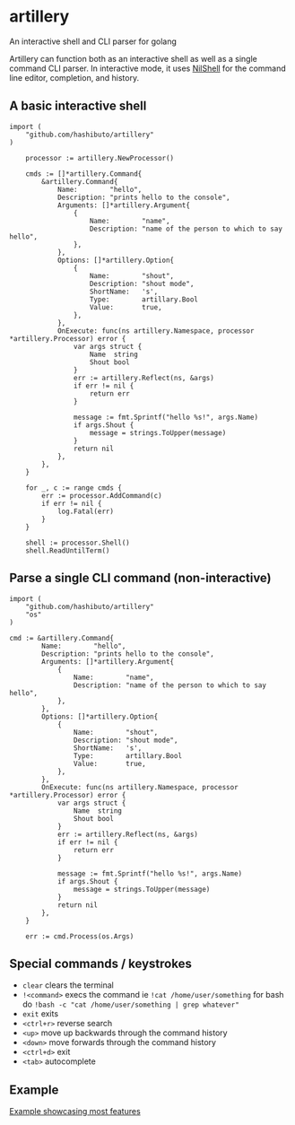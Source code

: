# artillery
An interactive shell and CLI parser for golang

Artillery can function both as an interactive shell as well as a single command CLI parser.  In interactive mode, it uses [NilShell](https://github.com/hashibuto/nilshell) for the command line editor, completion, and history.

## A basic interactive shell

```
import (
    "github.com/hashibuto/artillery"
)

	processor := artillery.NewProcessor()

	cmds := []*artillery.Command{
		&artillery.Command{
            Name:        "hello",
            Description: "prints hello to the console",
            Arguments: []*artillery.Argument{
                {
                    Name:        "name",
                    Description: "name of the person to which to say hello",
                },
            },
            Options: []*artillery.Option{
                {
                    Name:        "shout",
                    Description: "shout mode",
                    ShortName:   's',
                    Type:        artillary.Bool
                    Value:       true,
                },
            },
            OnExecute: func(ns artillery.Namespace, processor *artillery.Processor) error {
                var args struct {
                    Name  string
                    Shout bool
                }
                err := artillery.Reflect(ns, &args)
                if err != nil {
                    return err
                }

                message := fmt.Sprintf("hello %s!", args.Name)
                if args.Shout {
                    message = strings.ToUpper(message)
                }
                return nil
            },            
        },
	}

	for _, c := range cmds {
		err := processor.AddCommand(c)
		if err != nil {
			log.Fatal(err)
		}
	}

	shell := processor.Shell()
	shell.ReadUntilTerm()
```

## Parse a single CLI command (non-interactive)

```
import (
    "github.com/hashibuto/artillery"
    "os"
)

cmd := &artillery.Command{
        Name:        "hello",
        Description: "prints hello to the console",
        Arguments: []*artillery.Argument{
            {
                Name:        "name",
                Description: "name of the person to which to say hello",
            },
        },
        Options: []*artillery.Option{
            {
                Name:        "shout",
                Description: "shout mode",
                ShortName:   's',
                Type:        artillary.Bool
                Value:       true,
            },
        },
        OnExecute: func(ns artillery.Namespace, processor *artillery.Processor) error {
            var args struct {
                Name  string
                Shout bool
            }
            err := artillery.Reflect(ns, &args)
            if err != nil {
                return err
            }

            message := fmt.Sprintf("hello %s!", args.Name)
            if args.Shout {
                message = strings.ToUpper(message)
            }
            return nil
        },            
    }

    err := cmd.Process(os.Args)
```

## Special commands / keystrokes
- `clear` clears the terminal
- `!<command>` execs the command ie `!cat /home/user/something` for bash do `!bash -c "cat /home/user/something | grep whatever"`
- `exit` exits
- `<ctrl+r>` reverse search
- `<up>` move up backwards through the command history
- `<down>` move forwards through the command history
- `<ctrl+d>` exit
- `<tab>` autocomplete

## Example
[Example showcasing most features](https://github.com/hashibuto/artillery/blob/master/example/main.go)